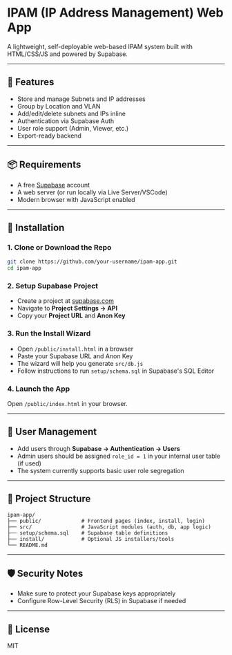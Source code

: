 # IPAM (IP Address Management) Web App

A lightweight, self-deployable web-based IPAM system built with HTML/CSS/JS and powered by Supabase.

---

## 🚀 Features
- Store and manage Subnets and IP addresses
- Group by Location and VLAN
- Add/edit/delete subnets and IPs inline
- Authentication via Supabase Auth
- User role support (Admin, Viewer, etc.)
- Export-ready backend

---

## 📦 Requirements
- A free [Supabase](https://supabase.com) account
- A web server (or run locally via Live Server/VSCode)
- Modern browser with JavaScript enabled

---

## 🔧 Installation

### 1. Clone or Download the Repo
```bash
git clone https://github.com/your-username/ipam-app.git
cd ipam-app
```

### 2. Setup Supabase Project
- Create a project at [supabase.com](https://supabase.com)
- Navigate to **Project Settings → API**
- Copy your **Project URL** and **Anon Key**

### 3. Run the Install Wizard
- Open `/public/install.html` in a browser
- Paste your Supabase URL and Anon Key
- The wizard will help you generate `src/db.js`
- Follow instructions to run `setup/schema.sql` in Supabase's SQL Editor

### 4. Launch the App
Open `/public/index.html` in your browser.

---

## 👥 User Management
- Add users through **Supabase → Authentication → Users**
- Admin users should be assigned `role_id = 1` in your internal user table (if used)
- The system currently supports basic user role segregation

---

## 📁 Project Structure
```
ipam-app/
├── public/             # Frontend pages (index, install, login)
├── src/                # JavaScript modules (auth, db, app logic)
├── setup/schema.sql    # Supabase table definitions
├── install/            # Optional JS installers/tools
└── README.md
```

---

## 🛡️ Security Notes
- Make sure to protect your Supabase keys appropriately
- Configure Row-Level Security (RLS) in Supabase if needed

---

## 📄 License
MIT
